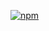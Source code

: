 [![npm](https://img.shields.io/npm/v/rax-card-2items.svg)](https://www.npmjs.com/package/rax-card-2items)